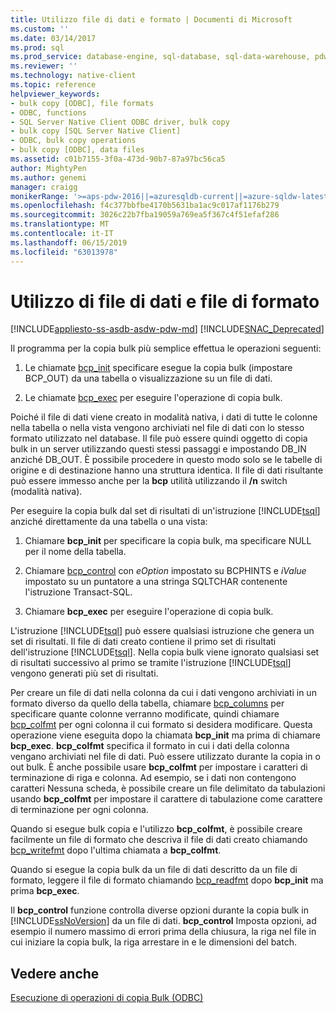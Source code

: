 ```yaml
---
title: Utilizzo file di dati e formato | Documenti di Microsoft
ms.custom: ''
ms.date: 03/14/2017
ms.prod: sql
ms.prod_service: database-engine, sql-database, sql-data-warehouse, pdw
ms.reviewer: ''
ms.technology: native-client
ms.topic: reference
helpviewer_keywords:
- bulk copy [ODBC], file formats
- ODBC, functions
- SQL Server Native Client ODBC driver, bulk copy
- bulk copy [SQL Server Native Client]
- ODBC, bulk copy operations
- bulk copy [ODBC], data files
ms.assetid: c01b7155-3f0a-473d-90b7-87a97bc56ca5
author: MightyPen
ms.author: genemi
manager: craigg
monikerRange: '>=aps-pdw-2016||=azuresqldb-current||=azure-sqldw-latest||>=sql-server-2016||=sqlallproducts-allversions||>=sql-server-linux-2017||=azuresqldb-mi-current'
ms.openlocfilehash: f4c377bbfbe4170b5631ba1ac9c017af1176b279
ms.sourcegitcommit: 3026c22b7fba19059a769ea5f367c4f51efaf286
ms.translationtype: MT
ms.contentlocale: it-IT
ms.lasthandoff: 06/15/2019
ms.locfileid: "63013978"
---
```

# <a name="using-data-files-and-format-files"></a>Utilizzo di file di dati e file di formato
[!INCLUDE[appliesto-ss-asdb-asdw-pdw-md](../../includes/appliesto-ss-asdb-asdw-pdw-md.md)]
[!INCLUDE[SNAC_Deprecated](../../includes/snac-deprecated.md)]

  Il programma per la copia bulk più semplice effettua le operazioni seguenti:  
  
1.  Le chiamate [bcp_init](../../relational-databases/native-client-odbc-extensions-bulk-copy-functions/bcp-init.md) specificare esegue la copia bulk (impostare BCP_OUT) da una tabella o visualizzazione su un file di dati.  
  
2.  Le chiamate [bcp_exec](../../relational-databases/native-client-odbc-extensions-bulk-copy-functions/bcp-exec.md) per eseguire l'operazione di copia bulk.  
  
 Poiché il file di dati viene creato in modalità nativa, i dati di tutte le colonne nella tabella o nella vista vengono archiviati nel file di dati con lo stesso formato utilizzato nel database. Il file può essere quindi oggetto di copia bulk in un server utilizzando questi stessi passaggi e impostando DB_IN anziché DB_OUT. È possibile procedere in questo modo solo se le tabelle di origine e di destinazione hanno una struttura identica. Il file di dati risultante può essere immesso anche per la **bcp** utilità utilizzando il **/n** switch (modalità nativa).  
  
 Per eseguire la copia bulk dal set di risultati di un'istruzione [!INCLUDE[tsql](../../includes/tsql-md.md)] anziché direttamente da una tabella o una vista:  
  
1.  Chiamare **bcp_init** per specificare la copia bulk, ma specificare NULL per il nome della tabella.  
  
2.  Chiamare [bcp_control](../../relational-databases/native-client-odbc-extensions-bulk-copy-functions/bcp-control.md) con *eOption* impostato su BCPHINTS e *iValue* impostato su un puntatore a una stringa SQLTCHAR contenente l'istruzione Transact-SQL.  
  
3.  Chiamare **bcp_exec** per eseguire l'operazione di copia bulk.  
  
 L'istruzione [!INCLUDE[tsql](../../includes/tsql-md.md)] può essere qualsiasi istruzione che genera un set di risultati. Il file di dati creato contiene il primo set di risultati dell'istruzione [!INCLUDE[tsql](../../includes/tsql-md.md)]. Nella copia bulk viene ignorato qualsiasi set di risultati successivo al primo se tramite l'istruzione [!INCLUDE[tsql](../../includes/tsql-md.md)] vengono generati più set di risultati.  
  
 Per creare un file di dati nella colonna da cui i dati vengono archiviati in un formato diverso da quello della tabella, chiamare [bcp_columns](../../relational-databases/native-client-odbc-extensions-bulk-copy-functions/bcp-columns.md) per specificare quante colonne verranno modificate, quindi chiamare [bcp_colfmt](../../relational-databases/native-client-odbc-extensions-bulk-copy-functions/bcp-colfmt.md) per ogni colonna il cui formato si desidera modificare. Questa operazione viene eseguita dopo la chiamata **bcp_init** ma prima di chiamare **bcp_exec**. **bcp_colfmt** specifica il formato in cui i dati della colonna vengano archiviati nel file di dati. Può essere utilizzato durante la copia in o out bulk. È anche possibile usare **bcp_colfmt** per impostare i caratteri di terminazione di riga e colonna. Ad esempio, se i dati non contengono caratteri Nessuna scheda, è possibile creare un file delimitato da tabulazioni usando **bcp_colfmt** per impostare il carattere di tabulazione come carattere di terminazione per ogni colonna.  
  
 Quando si esegue bulk copia e l'utilizzo **bcp_colfmt**, è possibile creare facilmente un file di formato che descriva il file di dati creato chiamando [bcp_writefmt](../../relational-databases/native-client-odbc-extensions-bulk-copy-functions/bcp-writefmt.md) dopo l'ultima chiamata a **bcp_colfmt**.  
  
 Quando si esegue la copia bulk da un file di dati descritto da un file di formato, leggere il file di formato chiamando [bcp_readfmt](../../relational-databases/native-client-odbc-extensions-bulk-copy-functions/bcp-readfmt.md) dopo **bcp_init** ma prima **bcp_exec**.  
  
 Il **bcp_control** funzione controlla diverse opzioni durante la copia bulk in [!INCLUDE[ssNoVersion](../../includes/ssnoversion-md.md)] da un file di dati. **bcp_control** Imposta opzioni, ad esempio il numero massimo di errori prima della chiusura, la riga nel file in cui iniziare la copia bulk, la riga arrestare in e le dimensioni del batch.  
  
## <a name="see-also"></a>Vedere anche  
 [Esecuzione di operazioni di copia Bulk &#40;ODBC&#41;](../../relational-databases/native-client-odbc-bulk-copy-operations/performing-bulk-copy-operations-odbc.md)  
  
  
